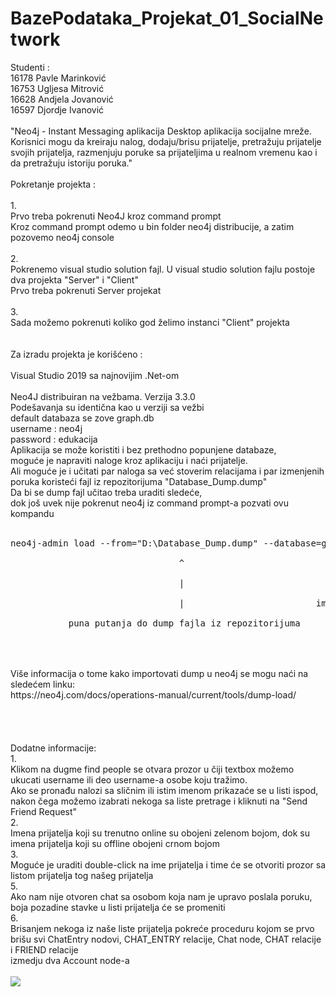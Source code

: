 # BazePodataka_Projekat_01_SocialNetwork
Studenti :<br />
16178 Pavle Marinković<br />
16753	Ugljesa	Mitrović<br />
16628	Andjela	Jovanović<br />
16597	Djordje	Ivanović<br />
<br />
"Neo4j - Instant Messaging aplikacija
Desktop aplikacija socijalne mreže. Korisnici mogu da kreiraju nalog, dodaju/brisu prijatelje,
pretražuju prijatelje svojih prijatelja, razmenjuju poruke sa prijateljima u realnom vremenu kao i da pretražuju istoriju poruka."
<br />
<br />
Pokretanje projekta :<br />
<br />
1.<br />
Prvo treba pokrenuti Neo4J kroz command prompt<br />
Kroz command prompt odemo u bin folder neo4j distribucije, a zatim pozovemo neo4j console<br />
<br />
2.<br />
Pokrenemo visual studio solution fajl.
U visual studio solution fajlu postoje dva projekta "Server" i "Client"<br />
Prvo treba pokrenuti Server projekat<br />
<br />
3.<br />
Sada možemo pokrenuti koliko god želimo instanci "Client" projekta<br />
<br />
<br />
Za izradu projekta je korišćeno :<br />
<br />
Visual Studio 2019 sa najnovijim .Net-om<br />
<br />
Neo4J distribuiran na vežbama. Verzija 3.3.0<br />
Podešavanja su identična kao u verziji sa vežbi<br />
default databaza se zove graph.db<br />
username : neo4j<br />
password : edukacija<br />
Aplikacija se može koristiti i bez prethodno popunjene databaze,<br />
moguće je napraviti naloge kroz aplikaciju i naći prijatelje.<br />
Ali moguće je i učitati par naloga sa već stoverim relacijama i par izmenjenih poruka koristeći fajl iz repozitorijuma "Database_Dump.dump"<br />
Da bi se dump fajl učitao treba uraditi sledeće,<br />
dok još uvek nije pokrenut neo4j iz command prompt-a pozvati ovu kompandu<br />
<br />
<pre>
neo4j-admin load --from="D:\Database_Dump.dump" --database=graph.db --force<br />
                                ^                             ^<br />
                                |                             |<br />
                                |                         ime databaze (u distribuciji neo4j-a sa vezbi je to graph.db)<br />
           puna putanja do dump fajla iz repozitorijuma<br />
</pre>
<br />
<br />
Više informacija o tome kako importovati dump u neo4j se mogu naći na sledećem linku:<br />
https://neo4j.com/docs/operations-manual/current/tools/dump-load/<br />
<br />
<br />
<br />
<br />
Dodatne informacije:<br />
1.<br />
Klikom na dugme find people se otvara prozor u čiji textbox možemo ukucati username ili deo username-a osobe koju tražimo.<br />
Ako se pronađu nalozi sa sličnim ili istim imenom prikazaće se u listi ispod, nakon čega možemo izabrati nekoga sa liste pretrage i kliknuti na "Send Friend Request"<br />
2.<br />
Imena prijatelja koji su trenutno online su obojeni zelenom bojom, dok su imena prijatelja koji su offline obojeni crnom bojom<br />
3.<br />
Moguće je uraditi double-click na ime prijatelja i time će se otvoriti prozor sa listom prijatelja tog našeg prijatelja<br />
5.<br />
Ako nam nije otvoren chat sa osobom koja nam je upravo poslala poruku, boja pozadine stavke u listi prijatelja će se promeniti<br />
6.<br />
Brisanjem nekoga iz naše liste prijatelja pokreće proceduru kojom se prvo brišu svi ChatEntry nodovi, CHAT_ENTRY relacije, Chat node, CHAT relacije i FRIEND relacije<br />
izmedju dva Account node-a<br />
<br />
<img src="https://i.imgur.com/dIBgxAb.png"/>
